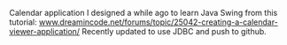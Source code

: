 Calendar application I designed a while ago to learn Java Swing from this tutorial: www.dreamincode.net/forums/topic/25042-creating-a-calendar-viewer-application/ Recently updated to use JDBC and push to github.